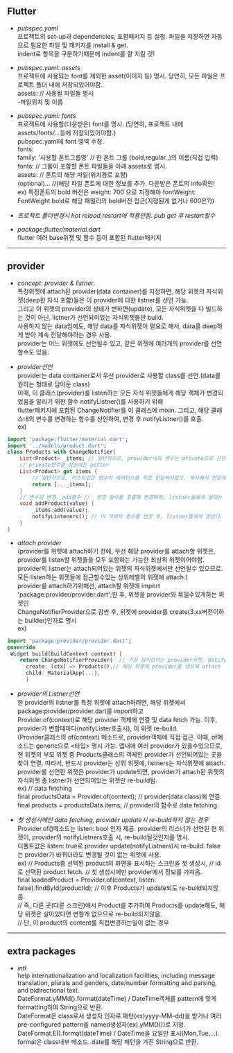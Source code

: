 ## Flutter  

- *pubspec.yaml*   
프로젝트의 set-up과 dependencies, 포함패키지 등 설정. 파일을 저장하면 자동으로 필요한 파일 및 패키지를 install & get.    
indent로 항목을 구분하기때문에 indent를 잘 지킬 것!    

- *pubspec.yaml: assets*     
프로젝트에 사용되는 font를 제외한 asset(이미지 등) 명시. 당연히, 모든 파일은 프로젝트 폴더 내에 저장되있어야함.     
assets: // 사용될 파일들 명시   
    -파일위치 및 이름    
  
- *pubspec.yaml: fonts*   
프로젝트에 사용할(다운받은) font를 명시. (당연히, 프로잭트 내에 assets/fonts/...등에 저장되있어야함.)    
pubspec.yaml에 font 영역 수정.   
fonts:   
   family: '사용할 폰트그룹명' // 한 폰트 그룹 (bold,regular..)의 이름(직접 입력)    
     fonts: // 그룹이 포함할 폰트 파일들을 아래 assets로 명시.   
        assets: // 폰트의 해당 파일(위치경로 포함)    
        (optional)... //(해당 파일 폰트에 대한 정보를 추가. 다운받은 폰트의 info확인!    
        ex) 특정폰트의 bold 버전은 weight: 700 으로 지정해야 fontWeight: FontWeight.bold로 해당 패밀리의 bold버전 접근(지정된게 없거나 600은?))        

- *프로젝트 폴더변경시 hot reload,restart에 적용안됨. pub get 후 restart필수*   

- *package:flutter/material.dart*    
flutter 여러 base위젯 및 함수 등이 포함된 flutter패키지   

------------------------------
## provider     
- *concept: provider & listner*.   
특정위젯에 attach된 provider(data container)를 지정하면, 해당 위젯의 자식위젯(deep한 자식 포함)들은 이 provider에 대한 listner를 선언 가능.      
그리고 이 위젯의 provider의 상태가 변하면(update), 모든 자식위젯을 다 빌드하는 것이 아닌, listner가 선언되이있는 자식위젯들만 build.      
사용하지 않는 data임에도, 해당 data를 자식위젯이 필요로 해서, data를 deep하게 받아 계속 전달해야하는 경우 사용.      
provider는 어느 위젯에도 선언될수 있고, 같은 위젯에 여러개의 provider를 선언할수도 있음.    

- *provider선언*     
provider는 data container로서 우선 provider로 사용할 class를 선언.(data를 원하는 형태로 담아둔 class)     
이때, 이 클래스(provider)를 listen하는 모든 자식 위젯들에게 해당 객체가 변경되었음을 알리기 위한 함수 notifyListner()를 사용하기 위해     
flutter패키지에 포함된 ChangeNotifier를 이 클래스에 mixin. 그리고, 해당 클래스내의 변수를 변경하는 함수를 선언하여, 변경 후 notifyListner()를 호출.    
ex)    
```Dart	      
import 'package:flutter/material.dart';
import '../models/product.dart';
class Products with ChangeNotifier{     
    List<Product> _items; // 일반적으로, provider내의 변수는 private으로 선언하고, 참조(get)와 변경(add등)을 따로 선언. 외부에서 직접변경하지않기위해.      
    // private변수를 참조하는 getter    
    List<Product> get items {    
        // 일반적으로, 리스트같은 변수의 레퍼런스를 직접 전달하지않고, 복사해서 전달해준다. 그이유는 직접 변경을 막고, 클래스내의 변경함수를 호출해서 변경하기위해     
        return [..._items];    
    }     
    // 변수의 변경. add함수 //  변경 함수를 호출해 변경해야, listner들에게 알리는 함수까지 호출할수 있음.     
    void addProduct(value) {    
        _items.add(value);    
        notifyListeners(); // 이 객체의 변수를 변경 후, listner들에게 알린다. // provider와 연결되어있는 listner를 re-build.    
    }    
}   
```	      

- *attach provider*    
(provider를 위젯에 attach하기 전에, 우선 해당 provider를 attach할 위젯은, provider를 listen할 위젯들을 모두 포함하는 가능한 최상위 위젯이어야함.     
provider의 listner는 attach되어있는 위젯의 자식위젯에서만 선언될수 있으므로. 모든 listen하는 위젯들에 접근할수있는 상위레벨의 위젯에 attach.)     
provider를 attach하기위해선, attach할 위젯에 import 'package:provider/provider.dart';한 후, 위젯을 provider와 묶일수있게하는 위젯인     
ChangeNotifierProvider으로 감싼 후, 위젯에 provider를 create(3.xx버전이하는 builder)인자로 명시     
ex) 
```Dart
import 'package:provider/provider.dart';
@override
 Widget build(BuildContext context) {
    return ChangeNotifierProvider(  // 가장 많이쓰이는 provider위젯. Notifylistner로 변경됨을 알려줌.       
      create: (ctx) => Products(),// 해당 위젯에 provider를 생성해 attach    
      child: MaterialApp(...),
      }     
```    

- *provider의 Listner선언*     
한 provider의 listner를 특정 위젯에 attach하려면, 해당 위젯에서 package:provider/provider.dart를 import하고     
Provider.of<Products>(context)로 해당 provider 객체에 연결 및 data fetch 가능. 이후, provider가 변할때마다(notifyLister호출시), 이 위젯 re-build.     
(Provider클래스의 of(context) 메소드로, provider객체에 직접 접근. 이때, of메소드는 generic으로 <타입> 명시 가능. 앱내에 여러 provider가 있을수있으므로,              
현 위젯의 부모 위젯 중 Products클래스의 객체인 provider가 선언되어있는 곳을 찾아 연결. 따라서, 반드시 provider는 상위 위젯에, listners는 자식위젯에 attach.    
provider를 선언한 위젯은 provider가 update되면, provider가 attach된 위젯의 자식위젯 중 listner가 선언되어있는 위젯만 re-build됨.        
ex) // data fetching    
final productsData = Provider.of<Products>(context);    // provider(data class)에 연결.     
final products = productsData.items;  // provider의 함수로 data fetching.     

- *첫 생성시에만 data fetching, provider update시 re-build하지 않는 경우*    
Provider.of()메소드는 listen: bool 인자 제공. provider의 리스너가 선언된 현 위젯이, provider의 notifyListners호출 시, re-build될것인지를 명시.    
디폴트값은 listen: true로 provider update(notifyListners)시 re-build. false는 provider가 바뀌더라도 변경될 것이 없는 위젯에 사용.    
ex) // Products중 선택된 product의 화면을 표시하는 스크린을 첫 생성시, // id로 선택된 product fetch. // 첫 생성시에만 provider에서 정보를 가져옴.            
final loadedProduct = Provider.of<Products>(context, listen: false).findById(productId); // 이후 Products가 update되도 re-build되지않음.     
// 즉, 다른 곳(다른 스크린)에서 Product를 추가하여 Products를 update해도, 해당 위젯은 살아있다면 변할게 없으므로 re-build되지않음.     
// 단, 이 product의 content를 직접변경하는일이 없는 경우           
    
------------------------
## extra packages   
- *intl*    
help internationalization and localization facilities, including message translation, plurals and genders, date/number formatting and parsing, and bidirectional text.    
DateFormat.yMMd().format(dateTime) / DateTime객체를 pattern에 맞게 formatting하여 String으로 반환.    
DateFormat은 class로서 생성자 인자로 패턴(ex)yyyy-MM-dd)을 받거나 여러 pre-configured pattern을 named생성자(ex).yMMD())로 지정.   
DateFormat.E().format(dateTime) / DateTime을 요일만 표시(Mon,Tue,...).      
format은 class내부 메소드. date를 해당 패턴을 가진 String으로 반환.    
